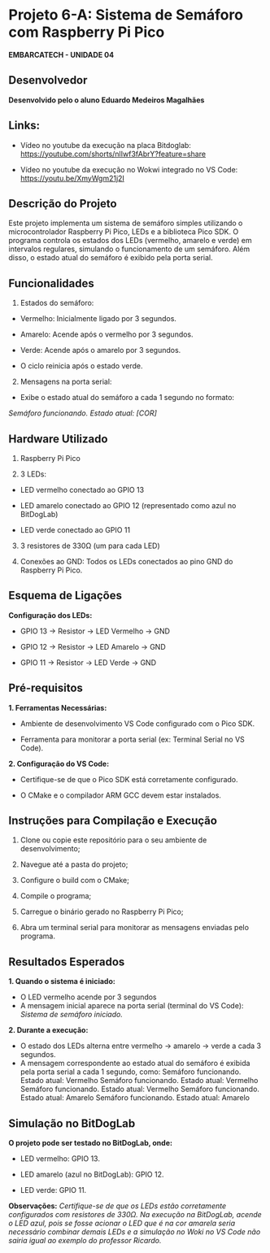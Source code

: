 # Projeto 6-A: **Sistema de Semáforo com Raspberry Pi Pico**
**EMBARCATECH - UNIDADE 04**

## Desenvolvedor
**Desenvolvido pelo o aluno Eduardo Medeiros Magalhães**

## Links:
- Vídeo no youtube da execução na placa Bitdoglab:
 https://youtube.com/shorts/nlIwf3fAbrY?feature=share

- Vídeo no youtube da execução no Wokwi integrado no VS Code:
 https://youtu.be/XmyWgm21j2I

## **Descrição do Projeto**
Este projeto implementa um sistema de semáforo simples utilizando o microcontrolador Raspberry Pi Pico, LEDs e a biblioteca Pico SDK. O programa controla os estados dos LEDs (vermelho, amarelo e verde) em intervalos regulares, simulando o funcionamento de um semáforo. Além disso, o estado atual do semáforo é exibido pela porta serial.

## **Funcionalidades**
1. Estados do semáforo:

- Vermelho: Inicialmente ligado por 3 segundos.

- Amarelo: Acende após o vermelho por 3 segundos.

- Verde: Acende após o amarelo por 3 segundos.

- O ciclo reinicia após o estado verde.

2. Mensagens na porta serial:

- Exibe o estado atual do semáforo a cada 1 segundo no formato:

*Semáforo funcionando. Estado atual: [COR]*

## **Hardware Utilizado**

1. Raspberry Pi Pico

2. 3 LEDs:

- LED vermelho conectado ao GPIO 13

- LED amarelo conectado ao GPIO 12 (representado como azul no BitDogLab)

- LED verde conectado ao GPIO 11

3. 3 resistores de 330Ω (um para cada LED)

4. Conexões ao GND: Todos os LEDs conectados ao pino GND do Raspberry Pi Pico.

## **Esquema de Ligações**

**Configuração dos LEDs:**

- GPIO 13 → Resistor → LED Vermelho → GND

- GPIO 12 → Resistor → LED Amarelo → GND

- GPIO 11 → Resistor → LED Verde → GND

## **Pré-requisitos**

**1. Ferramentas Necessárias:**

- Ambiente de desenvolvimento VS Code configurado com o Pico SDK.

- Ferramenta para monitorar a porta serial (ex: Terminal Serial no VS Code).

**2. Configuração do VS Code:**

- Certifique-se de que o Pico SDK está corretamente configurado.

- O CMake e o compilador ARM GCC devem estar instalados.

## **Instruções para Compilação e Execução**

1. Clone ou copie este repositório para o seu ambiente de desenvolvimento;

2. Navegue até a pasta do projeto;

3. Configure o build com o CMake;

4. Compile o programa;

5. Carregue o binário gerado no Raspberry Pi Pico;

6. Abra um terminal serial para monitorar as mensagens enviadas pelo programa.

## **Resultados Esperados**

**1. Quando o sistema é iniciado:**
- O LED vermelho acende por 3 segundos
- A mensagem inicial aparece na porta serial (terminal do VS Code):
*Sistema de semáforo iniciado.*

**2. Durante a execução:**
- O estado dos LEDs alterna entre vermelho → amarelo → verde a cada 3 segundos.
- A mensagem correspondente ao estado atual do semáforo é exibida pela porta serial a cada 1 segundo, como:
Semáforo funcionando. Estado atual: Vermelho
Semáforo funcionando. Estado atual: Vermelho
Semáforo funcionando. Estado atual: Vermelho
Semáforo funcionando. Estado atual: Amarelo
Semáforo funcionando. Estado atual: Amarelo

## **Simulação no BitDogLab**
**O projeto pode ser testado no BitDogLab, onde:**
- LED vermelho: GPIO 13.

- LED amarelo (azul no BitDogLab): GPIO 12.

- LED verde: GPIO 11.

**Observações:**
*Certifique-se de que os LEDs estão corretamente configurados com resistores de 330Ω.*
*Na execução na BitDogLab, acende o LED azul, pois se fosse acionar o LED que é na cor amarela seria necessário combinar demais LEDs e a simulação no Woki no VS Code não sairia igual ao exemplo do professor Ricardo.*



